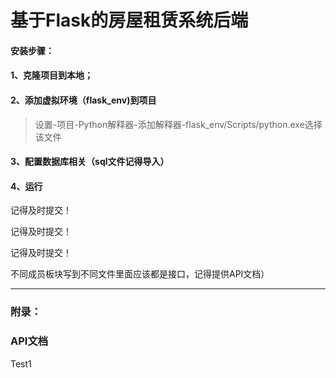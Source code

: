 # 基于Flask的房屋租赁系统后端

#### 安装步骤：

#### 1、克隆项目到本地；

#### 2、添加虚拟环境（flask_env)到项目

> 设置-项目-Python解释器-添加解释器-flask_env/Scripts/python.exe选择该文件

#### 3、配置数据库相关（sql文件记得导入）

#### 4、运行

记得及时提交！

记得及时提交！

记得及时提交！

不同成员板块写到不同文件里面应该都是接口，记得提供API文档）

----------------------------------------------------------------------------------------------------------

### 附录：

### API文档
Test1
